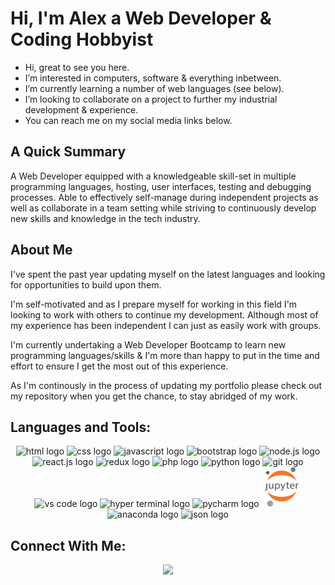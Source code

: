 # Hi, I'm Alex a Web Developer & Coding Hobbyist

- Hi, great to see you here.
- I’m interested in computers, software & everything inbetween. 
- I’m currently learning a number of web languages (see below).
- I’m looking to collaborate on a project to further my industrial development & experience.
- You can reach me on my social media links below.

## A Quick Summary

A Web Developer equipped with a knowledgeable skill-set in multiple programming languages, hosting, user interfaces, testing and debugging processes. Able to effectively self-manage during independent projects as well as collaborate in a team setting while striving to continuously develop new skills and knowledge in the tech industry. 

## About Me

I've spent the past year updating myself on the latest languages and looking for opportunities to build upon them.

I'm self-motivated and as I prepare myself for working in this field I'm looking to work with others to continue my development. Although most of my experience has been independent I can just as easily work with groups.

I'm currently undertaking a Web Developer Bootcamp to learn new programming languages/skills & I'm more than happy to put in the time and effort to ensure I get the most out of this experience. 

As I'm continously in the process of updating my portfolio please check out my repository when you get the chance, to stay abridged of my work.

## Languages and Tools:

<p align="center">
<img src="https://logospng.org/download/html-5/logo-html-5-256.png" alt="html logo" width="64" title="HTML5"/>
<img src="https://logospng.org/download/css-3/logo-css-3-256.png" alt="css logo" width="64" title="CSS3"/>
<img src="https://logospng.org/download/javascript/logo-javascript-icon-256.png" alt="javascript logo" width="64" title="JavaScript"/>
<img src="https://logospng.org/download/bootstrap/bootstrap-256.png" alt="bootstrap logo" width="64" title="Bootstrap 5"/>
<img src="https://logospng.org/download/node-js/logo-node-js-256.png" alt="node.js logo" width="64" title="Node.js"/>
<img src="https://logospng.org/download/react/logo-react-256.png" alt="react.js logo" width="64" title="React.js"/>
<img src="https://raw.githubusercontent.com/reactjs/redux/master/logo/logo.png" alt="redux logo" width="64" title="Redux"/>
<img src="http://clipart-library.com/images_k/php-logo-transparent/php-logo-transparent-3.png" alt="php logo" width="96" title="PHP"/>
<img src="https://logos-download.com/wp-content/uploads/2016/10/Python_logo_icon.png" alt="python logo" width="64" title="Python"/>
<img src="https://logos-download.com/wp-content/uploads/2021/01/Git_Logo-420x420.png" alt="git logo" width="64" title="Git"/>
<img src="https://pics.computerbase.de/9/5/7/9/6-208dbee0fac09c86/logo-256.png" alt="vs code logo" width="64" title="VS-Code"/>
<img src="https://raw.githubusercontent.com/bnb/awesome-hyper/master/hyper-3-color-logo.svg" alt="hyper terminal logo" width="64" title="Hyper Terminal"/>
<img src="https://mryslab.github.io/pseudo-microbit/images/pycharm_logo_300x300.png" alt="pycharm logo" width="64" title="Github"/>
<img src="https://raw.githubusercontent.com/github/explore/a4691f04ff219c1c2aa02fc61fda41aa43f1459a/topics/jupyter-notebook/jupyter-notebook.png" alt="jupyter notebook logo" width="64" title="Jupyter Notebook"/>
<img src="https://cienciaprogramada.com.br/wp-content/uploads/2020/08/Anaconda_Logo.png" alt="anaconda logo" height="74" title="Anaconda"/>
<img src="https://s3.amazonaws.com/media-p.slid.es/uploads/kouceylahadji-1/images/174949/json_logo-555px__1_.png" alt="json logo" height="74" title="JSON"/>
</p>

## Connect With Me: 
<p align="center">
<a href="https://www.linkedin.com/in/alex-hill-webdeveloper">
<img src="https://img.shields.io/badge/-@alex hill webdeveloper-blue?style=for-the-badge&logo=Linkedin&logoColor=white&link=https://www.linkedin.com/in/alex-hill-webdeveloper/"/>
</a>
</p>
<!---
alexhill-coder/alexhill-coder is a ✨ special ✨ repository because its `README.md` (this file) appears on your GitHub profile.
You can click the Preview link to take a look at your changes.
--->
